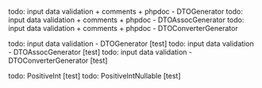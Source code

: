 todo: input data validation + comments + phpdoc - DTOGenerator
todo: input data validation + comments + phpdoc - DTOAssocGenerator
todo: input data validation + comments + phpdoc - DTOConverterGenerator

todo: input data validation - DTOGenerator          [test]
todo: input data validation - DTOAssocGenerator     [test]
todo: input data validation - DTOConverterGenerator [test]

todo: PositiveInt         [test]
todo: PositiveIntNullable [test]
